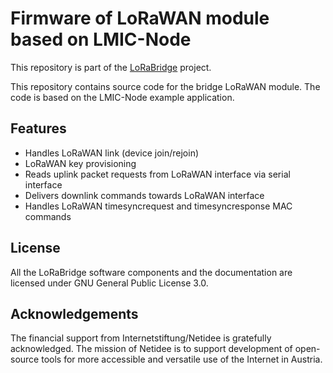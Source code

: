 Firmware of LoRaWAN module based on LMIC-Node
============================================

This repository is part of the [LoRaBridge](https://github.com/lorabridge2/lorabridge) project.

This repository contains source code for the bridge LoRaWAN module. The code is based on the LMIC-Node example application.

Features
--------
- Handles LoRaWAN link (device join/rejoin)
- LoRaWAN key provisioning
- Reads uplink packet requests from LoRaWAN interface via serial interface
- Delivers downlink commands towards LoRaWAN interface
- Handles LoRaWAN timesyncrequest and timesyncresponse MAC commands

## License

All the LoRaBridge software components and the documentation are licensed under GNU General Public License 3.0.

## Acknowledgements

The financial support from Internetstiftung/Netidee is gratefully acknowledged. The mission of Netidee is to support development of open-source tools for more accessible and versatile use of the Internet in Austria.
